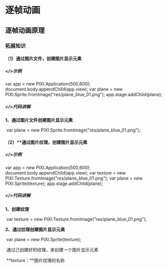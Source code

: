 # 逐帧动画

## 逐帧动画原理

### 拓展知识

#### （1）**通过图片文件，创建图片显示元素**

##### </>示例

var app = new PIXI.Application(500,600);
document.body.appendChild(app.view);
var plane = new PIXI.Sprite.fromImage("res/plane_blue_01.png");
app.stage.addChild(plane);

##### </>代码讲解

**1、通过图片文件创建图片显示元素**

​     var plane = new PIXI.Sprite.fromImage("res/plane_blue_01.png");

#### （2）**通过图片纹理，创建图片显示元素

##### </>示例

var app = new PIXI.Application(500,600);
document.body.appendChild(app.view);
var texture = new PIXI.Texture.fromImage("res/plane_blue_01.png");
var plane = new PIXI.Sprite(texture);
app.stage.addChild(plane);

##### </>代码讲解

**1、创建纹理**

​      var texture = new PIXI.Texture.fromImage("res/plane_blue_01.png");



**2、通过纹理创建图片显示元素**

​     var plane = new PIXI.Sprite(texture);

​    通过己创建好的纹理，来创建一个图片显示元素

​    **texture：**图片纹理的名称